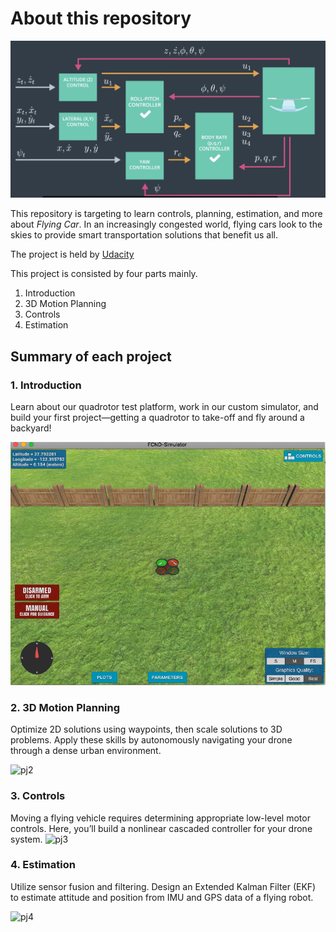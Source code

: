 # About this repository

![project-top](images/top.png)

This repository is targeting to learn controls, planning, estimation, and more about *Flying Car*. 
In an increasingly congested world, flying cars look to the skies to provide smart transportation solutions that benefit us all.

The project is held by [Udacity](<https://www.udacity.com/course/flying-car-nanodegree--nd787>)

This project is consisted by four parts mainly.

1. Introduction
2. 3D Motion Planning
3. Controls
4. Estimation
   
## Summary of each project

### 1. Introduction
   
Learn about our quadrotor test platform, work in our custom simulator, and build your first project—getting a quadrotor to take-off and fly around a backyard!

![pj1](images/project1.png)

### 2. 3D Motion Planning

Optimize 2D solutions using waypoints, then scale solutions to 3D problems. Apply these skills by autonomously navigating your drone through a dense urban environment.

![pj2](images/project2.gif)

### 3. Controls

Moving a flying vehicle requires determining appropriate low-level motor controls. Here, you’ll build a nonlinear cascaded controller for your drone system.
![pj3](images/project3.gif)

### 4. Estimation

Utilize sensor fusion and filtering. Design an Extended Kalman Filter (EKF) to estimate attitude and position from IMU and GPS data of a flying robot.

![pj4](images/)
   
  